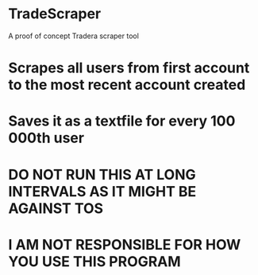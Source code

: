 # TradeScraper
A proof of concept Tradera scraper tool

# Scrapes all users from first account to the most recent account created
# Saves it as a textfile for every 100 000th user
# DO NOT RUN THIS AT LONG INTERVALS AS IT MIGHT BE AGAINST TOS
# I AM NOT RESPONSIBLE FOR HOW YOU USE THIS PROGRAM
